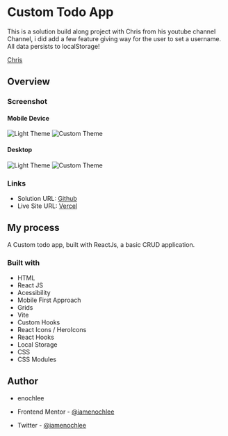 # Custom Todo App

This is a solution build along project with Chris from his youtube channel Channel, i did add a few feature giving way for the user to set a username. All data persists to localStorage!

[Chris](https://www.youtube.com/watch?v=7u2Rv4HfCYQ)

## Overview

### Screenshot

#### Mobile Device

![Light Theme](./preview/mobile-light.png)
![Custom Theme](./preview/mobile-dark.png)

#### Desktop

![Light Theme](./preview/desktop-light.png)
![Custom Theme](./preview/desktop-dark.png)

### Links

- Solution URL: [Github](https://github.com/iamenochlee/react-todo-app)
- Live Site URL: [Vercel](https://countries-project-kappa.vercel.app/)

## My process

A Custom todo app, built with ReactJs, a basic CRUD application.

### Built with

- HTML
- React JS
- Acessibility
- Mobile First Approach
- Grids
- Vite
- Custom Hooks
- React Icons / HeroIcons
- React Hooks
- Local Storage
- CSS
- CSS Modules

## Author

- enochlee

- Frontend Mentor - [@iamenochlee](https://www.frontendmentor.io/profile/iamenochlee)
- Twitter - [@iamenochlee](https://twitter.com/iamenochlee)
